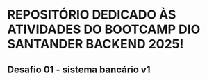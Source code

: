 # REPOSITÓRIO DEDICADO ÀS ATIVIDADES DO BOOTCAMP DIO SANTANDER BACKEND 2025!

## Desafio 01 - sistema bancário v1
